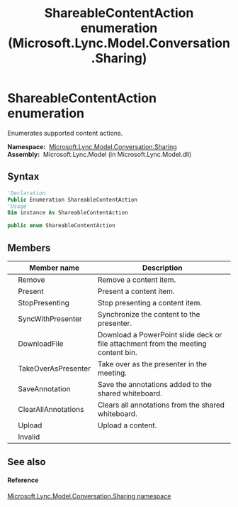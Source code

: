 ﻿---
title: ShareableContentAction enumeration (Microsoft.Lync.Model.Conversation.Sharing)
TOCTitle: ShareableContentAction enumeration
ms:assetid: T:Microsoft.Lync.Model.Conversation.Sharing.ShareableContentAction_DI_3_UC_OCS14MrefLyncWPF
ms:mtpsurl: https://msdn.microsoft.com/en-us/library/microsoft.lync.model.conversation.sharing.shareablecontentaction_di_3_uc_ocs14mreflyncwpf(v=office.15)
ms:contentKeyID: 48590566
ms.date: 07/28/2014
mtps_version: v=office.15
f1_keywords:
- Microsoft.Lync.Model.Conversation.Sharing.ShareableContentAction
- Microsoft.Lync.Model.Conversation.Sharing.ShareableContentAction.ClearAllAnnotations
- Microsoft.Lync.Model.Conversation.Sharing.ShareableContentAction.DownloadFile
- Microsoft.Lync.Model.Conversation.Sharing.ShareableContentAction.Invalid
- Microsoft.Lync.Model.Conversation.Sharing.ShareableContentAction.Present
- Microsoft.Lync.Model.Conversation.Sharing.ShareableContentAction.Remove
- Microsoft.Lync.Model.Conversation.Sharing.ShareableContentAction.SaveAnnotation
- Microsoft.Lync.Model.Conversation.Sharing.ShareableContentAction.StopPresenting
- Microsoft.Lync.Model.Conversation.Sharing.ShareableContentAction.Upload
- Microsoft.Lync.Model.Conversation.Sharing.ShareableContentAction.SyncWithPresenter
- Microsoft.Lync.Model.Conversation.Sharing.ShareableContentAction.TakeOverAsPresenter
dev_langs:
- CSharp
- JScript
- VB
- other
---

# ShareableContentAction enumeration

Enumerates supported content actions.

**Namespace:**  [Microsoft.Lync.Model.Conversation.Sharing](microsoft-lync-model-conversation-sharing-namespace_2.md)  
**Assembly:**  Microsoft.Lync.Model (in Microsoft.Lync.Model.dll)

## Syntax

``` vb
'Declaration
Public Enumeration ShareableContentAction
'Usage
Dim instance As ShareableContentAction
```

``` csharp
public enum ShareableContentAction
```

## Members

<table>
<thead>
<tr class="header">
<th></th>
<th>Member name</th>
<th>Description</th>
</tr>
</thead>
<tbody>
<tr class="odd">
<td></td>
<td>Remove</td>
<td>Remove a content item.</td>
</tr>
<tr class="even">
<td></td>
<td>Present</td>
<td>Present a content item.</td>
</tr>
<tr class="odd">
<td></td>
<td>StopPresenting</td>
<td>Stop presenting a content item.</td>
</tr>
<tr class="even">
<td></td>
<td>SyncWithPresenter</td>
<td>Synchronize the content to the presenter.</td>
</tr>
<tr class="odd">
<td></td>
<td>DownloadFile</td>
<td>Download a PowerPoint slide deck or file attachment from the meeting content bin.</td>
</tr>
<tr class="even">
<td></td>
<td>TakeOverAsPresenter</td>
<td>Take over as the presenter in the meeting.</td>
</tr>
<tr class="odd">
<td></td>
<td>SaveAnnotation</td>
<td>Save the annotations added to the shared whiteboard.</td>
</tr>
<tr class="even">
<td></td>
<td>ClearAllAnnotations</td>
<td>Clears all annotations from the shared whiteboard.</td>
</tr>
<tr class="odd">
<td></td>
<td>Upload</td>
<td>Upload a content.</td>
</tr>
<tr class="even">
<td></td>
<td>Invalid</td>
<td></td>
</tr>
</tbody>
</table>


## See also

#### Reference

[Microsoft.Lync.Model.Conversation.Sharing namespace](microsoft-lync-model-conversation-sharing-namespace_2.md)

